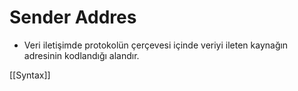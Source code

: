 # Sender Addres

- Veri iletişimde protokolün çerçevesi içinde veriyi ileten kaynağın adresinin kodlandığı alandır.

[[Syntax]]

